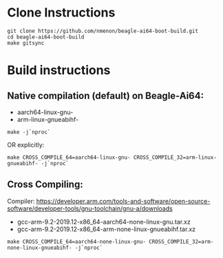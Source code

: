 Clone Instructions
==================


```
git clone https://github.com/nmenon/beagle-ai64-boot-build.git
cd beagle-ai64-boot-build
make gitsync
```

Build instructions
==================

Native compilation (default) on Beagle-Ai64:
--------------------------------------------

* aarch64-linux-gnu-
* arm-linux-gnueabihf-

```
make -j`nproc`
```

OR explicitly:

```
make CROSS_COMPILE_64=aarch64-linux-gnu- CROSS_COMPILE_32=arm-linux-gnueabihf- -j`nproc`
```

Cross Compiling:
----------------

Compiler: https://developer.arm.com/tools-and-software/open-source-software/developer-tools/gnu-toolchain/gnu-a/downloads

* gcc-arm-9.2-2019.12-x86_64-aarch64-none-linux-gnu.tar.xz
* gcc-arm-9.2-2019.12-x86_64-arm-none-linux-gnueabihf.tar.xz

```
make CROSS_COMPILE_64=aarch64-none-linux-gnu- CROSS_COMPILE_32=arm-none-linux-gnueabihf- -j`nproc`
```

